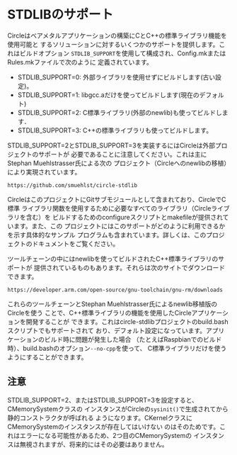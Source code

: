 # STDLIBのサポート

Circleはベアメタルアプリケーションの構築にCとC++の標準ライブラリ機能を使用可能と
するソリューションに対するいくつかのサポートを提供します。これはビルドオプション
`STDLIB_SUPPORT`を使用して構成され、Config.mkまたはRules.mkファイルで次のように
定義されています。

* STDLIB_SUPPORT=0: 外部ライブラリを使用せずにビルドします(古い設定)。
* STDLIB_SUPPORT=1: libgcc.aだけを使ってビルドします(現在のデフォルト)
* STDLIB_SUPPORT=2: C標準ライブラリ(外部のnewlib)も使ってビルドします．
* STDLIB_SUPPORT=3: C++の標準ライブラリも使ってビルドします。

STDLIB_SUPPORT=2とSTDLIB_SUPPORT=3を実装するにはCircleは外部プロジェクトのサポートが
必要であることに注意してください。これは主にStephan Muehlstrasser氏による次の
プロジェクト（Circleへのnewlibの移植）により実現されています。

	https://github.com/smuehlst/circle-stdlib

CircleはこのプロジェクトにGitサブモジュールとして含まれており、CircleでC標準
ライブラリ関数を使用するために必要なすべてのライブラリ（Circleライブラリを含む）を
ビルドするためのconfigureスクリプトとmakefileが提供されています。また、この
プロジェクトにはこのサポートがどのように利用できるかを示す具体的なサンプル
プログラムも含まれています。詳しくは、このプロジェクトのドキュメントをご覧ください。

ツールチェーンの中にはnewlibを使ってビルドされたC++標準ライブラリのサポートが
提供されているものもあります。それらは次のサイトでダウンロードできます。

	https://developer.arm.com/open-source/gnu-toolchain/gnu-rm/downloads

これらのツールチェーンとStephan Muehlstrasser氏によるnewlib移植版のCircleを使う
ことで、C++標準ライブラリの機能を使用したCircleアプリケーションを開発することが
できます。これはcircle-stdlibプロジェクトのbuild.bashスクリプトでもサポートされて
おり、デフォルト設定になっています。アプリケーションのビルド時に問題が発生した場合
（たとえばRaspbianでのビルド時）、build.bashのオプション`--no-cpp`を使って、
C標準ライブラリだけを使うようにすることができます。


## 注意

STDLIB_SUPPORT=2、またはSTDLIB_SUPPORT=3を設定すると、CMemorySystemクラスの
インスタンスがCircleの`sysinit()`で生成されてから静的コンストラクタが呼ばれる
ようになります。CKernelクラスにCMemorySystemのインスタンスが存在してはいけない
のはそのためです。これはエラーになる可能性があるため、2つ目のCMemorySystemの
インスタンスは無視されますが、将来的にはその必要はありません。
